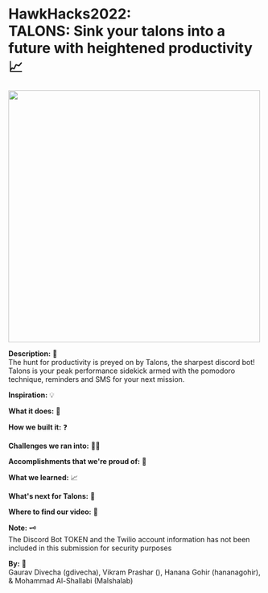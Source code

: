 # <strong>HawkHacks2022:</strong><br/> TALONS: Sink your talons into a future with heightened productivity:chart_with_upwards_trend:

<img src=https://cdn.discordapp.com/attachments/975045520626163772/975402674373660682/189A5203-78EC-473B-A794-26793EF12D08.jpg width="500">

<strong>Description:</strong> :microscope:<br />
The hunt for productivity is preyed on by Talons, the sharpest discord bot! Talons is your peak performance sidekick armed with the pomodoro technique, reminders and SMS for your next mission.

<strong>Inspiration:</strong> :bulb:<br />


<strong>What it does:</strong> :dart:<br />


<strong>How we built it:</strong> :question:<br />


<strong>Challenges we ran into:</strong> :face_with_spiral_eyes:	<br />


<strong>Accomplishments that we're proud of:</strong> :mechanical_arm:<br /> 


<strong>What we learned:</strong> :chart_with_upwards_trend:<br />


<strong>What's next for Talons:</strong> :eagle:<br />


<strong>Where to find our video:</strong> :link:<br />


<strong>**Note:**</strong> :old_key:<br />
The Discord Bot TOKEN and the Twilio account information has not been included in this submission for security purposes

<strong>By:</strong> :brain:<br />
Gaurav Divecha (gdivecha), Vikram Prashar (), Hanana Gohir (hananagohir), & Mohammad Al-Shallabi (Malshalab)
